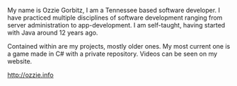My name is Ozzie Gorbitz, I am a Tennessee based software developer. I have practiced multiple disciplines of software development ranging from server administration to app-development. I am self-taught, having started with Java around 12 years ago.

Contained within are my projects, mostly older ones. My most current one is a game made in C# with a private repository. Videos can be seen on my website.

http://ozzie.info
